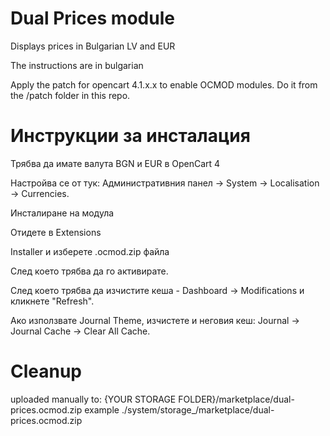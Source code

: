 # Dual Prices module

Displays prices in Bulgarian LV and EUR

The instructions are in bulgarian


Apply the patch for opencart 4.1.x.x to enable OCMOD modules.
Do it from the /patch folder in this repo.


# Инструкции за инсталация

Трябва да имате валута BGN и EUR в OpenCart 4

Настройва се от тук:
   Административния панел -> System -> Localisation -> Currencies.


Инсталиране на модула

Отидете в Extensions

Installer и изберете .ocmod.zip файла

След което трябва да го активирате.

След което трябва да изчистите кеша - Dashboard -> Modifications и кликнете "Refresh".

Ако използвате Journal Theme, изчистете и неговия кеш:
        Journal -> Journal Cache -> Clear All Cache.


# Cleanup

uploaded manually to:
  {YOUR STORAGE FOLDER}/marketplace/dual-prices.ocmod.zip
  example
  ./system/storage_/marketplace/dual-prices.ocmod.zip
